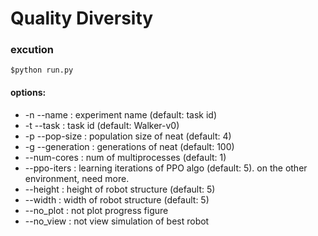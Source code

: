 # Quality Diversity

### excution
```
$python run.py
```
#### options:
- -n --name       : experiment name (default: task id)
- -t --task       : task id (default: Walker-v0)
- -p --pop-size   : population size of neat (default: 4)
- -g --generation : generations of neat (default: 100)
- --num-cores     : num of multiprocesses (default: 1)
- --ppo-iters     : learning iterations of PPO algo (default: 5). on the other environment, need more.
- --height        : height of robot structure (default: 5)
- --width         : width of robot structure (default: 5)
- --no_plot       : not plot progress figure
- --no_view       : not view simulation of best robot

